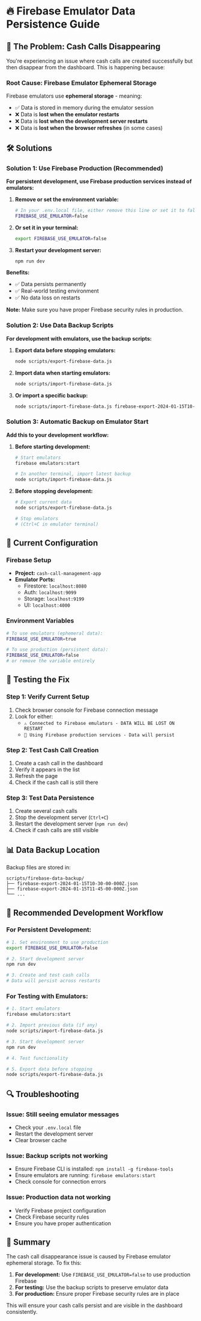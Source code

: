 # 🔥 Firebase Emulator Data Persistence Guide

## 🚨 **The Problem: Cash Calls Disappearing**

You're experiencing an issue where cash calls are created successfully but then disappear from the dashboard. This is happening because:

### **Root Cause: Firebase Emulator Ephemeral Storage**

Firebase emulators use **ephemeral storage** - meaning:
- ✅ Data is stored in memory during the emulator session
- ❌ Data is **lost when the emulator restarts**
- ❌ Data is **lost when the development server restarts**
- ❌ Data is **lost when the browser refreshes** (in some cases)

## 🛠️ **Solutions**

### **Solution 1: Use Firebase Production (Recommended)**

**For persistent development, use Firebase production services instead of emulators:**

1. **Remove or set the environment variable:**
   ```bash
   # In your .env.local file, either remove this line or set it to false:
   FIREBASE_USE_EMULATOR=false
   ```

2. **Or set it in your terminal:**
   ```bash
   export FIREBASE_USE_EMULATOR=false
   ```

3. **Restart your development server:**
   ```bash
   npm run dev
   ```

**Benefits:**
- ✅ Data persists permanently
- ✅ Real-world testing environment
- ✅ No data loss on restarts

**Note:** Make sure you have proper Firebase security rules in production.

### **Solution 2: Use Data Backup Scripts**

**For development with emulators, use the backup scripts:**

1. **Export data before stopping emulators:**
   ```bash
   node scripts/export-firebase-data.js
   ```

2. **Import data when starting emulators:**
   ```bash
   node scripts/import-firebase-data.js
   ```

3. **Or import a specific backup:**
   ```bash
   node scripts/import-firebase-data.js firebase-export-2024-01-15T10-30-00-000Z.json
   ```

### **Solution 3: Automatic Backup on Emulator Start**

**Add this to your development workflow:**

1. **Before starting development:**
   ```bash
   # Start emulators
   firebase emulators:start
   
   # In another terminal, import latest backup
   node scripts/import-firebase-data.js
   ```

2. **Before stopping development:**
   ```bash
   # Export current data
   node scripts/export-firebase-data.js
   
   # Stop emulators
   # (Ctrl+C in emulator terminal)
   ```

## 🔧 **Current Configuration**

### **Firebase Setup**
- **Project:** `cash-call-management-app`
- **Emulator Ports:**
  - Firestore: `localhost:8080`
  - Auth: `localhost:9099`
  - Storage: `localhost:9199`
  - UI: `localhost:4000`

### **Environment Variables**
```bash
# To use emulators (ephemeral data):
FIREBASE_USE_EMULATOR=true

# To use production (persistent data):
FIREBASE_USE_EMULATOR=false
# or remove the variable entirely
```

## 🧪 **Testing the Fix**

### **Step 1: Verify Current Setup**
1. Check browser console for Firebase connection message
2. Look for either:
   - `⚠️ Connected to Firebase emulators - DATA WILL BE LOST ON RESTART`
   - `🚀 Using Firebase production services - Data will persist`

### **Step 2: Test Cash Call Creation**
1. Create a cash call in the dashboard
2. Verify it appears in the list
3. Refresh the page
4. Check if the cash call is still there

### **Step 3: Test Data Persistence**
1. Create several cash calls
2. Stop the development server (`Ctrl+C`)
3. Restart the development server (`npm run dev`)
4. Check if cash calls are still visible

## 📊 **Data Backup Location**

Backup files are stored in:
```
scripts/firebase-data-backup/
├── firebase-export-2024-01-15T10-30-00-000Z.json
├── firebase-export-2024-01-15T11-45-00-000Z.json
└── ...
```

## 🚀 **Recommended Development Workflow**

### **For Persistent Development:**
```bash
# 1. Set environment to use production
export FIREBASE_USE_EMULATOR=false

# 2. Start development server
npm run dev

# 3. Create and test cash calls
# Data will persist across restarts
```

### **For Testing with Emulators:**
```bash
# 1. Start emulators
firebase emulators:start

# 2. Import previous data (if any)
node scripts/import-firebase-data.js

# 3. Start development server
npm run dev

# 4. Test functionality

# 5. Export data before stopping
node scripts/export-firebase-data.js
```

## 🔍 **Troubleshooting**

### **Issue: Still seeing emulator messages**
- Check your `.env.local` file
- Restart the development server
- Clear browser cache

### **Issue: Backup scripts not working**
- Ensure Firebase CLI is installed: `npm install -g firebase-tools`
- Ensure emulators are running: `firebase emulators:start`
- Check console for connection errors

### **Issue: Production data not working**
- Verify Firebase project configuration
- Check Firebase security rules
- Ensure you have proper authentication

## 📝 **Summary**

The cash call disappearance issue is caused by Firebase emulator ephemeral storage. To fix this:

1. **For development:** Use `FIREBASE_USE_EMULATOR=false` to use production Firebase
2. **For testing:** Use the backup scripts to preserve emulator data
3. **For production:** Ensure proper Firebase security rules are in place

This will ensure your cash calls persist and are visible in the dashboard consistently.
